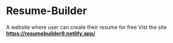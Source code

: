 # Resume-Builder
A website where user can create their resume for free
Vist the site  **https://resumebuilder9.netlify.app/**
